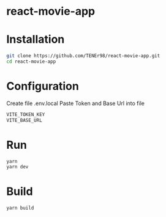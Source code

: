 # react-movie-app

# Installation

```sh
git clone https://github.com/TENEr98/react-movie-app.git
cd react-movie-app
```

# Configuration

Create file .env.local Paste Token and Base Url into file

```sh
VITE_TOKEN_KEY
VITE_BASE_URL
```

# Run

```sh
yarn
yarn dev
```

# Build

```sh
yarn build
```

